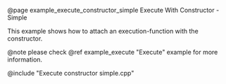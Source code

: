 @page example_execute_constructor_simple Execute With Constructor - Simple

This example shows how to attach an execution-function with the constructor.

@note please check @ref example_execute "Execute" example for more information.

@include "Execute constructor simple.cpp"